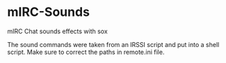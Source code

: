 # mIRC-Sounds
mIRC Chat sounds effects with sox

The sound commands were taken from an IRSSI script and
put into a shell script. Make sure to correct the paths
in remote.ini file.

